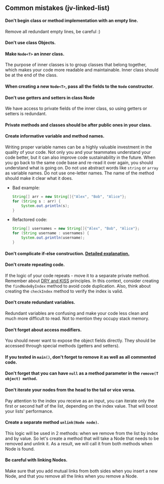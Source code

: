 ## Common mistakes (jv-linked-list)

#### Don't begin class or method implementation with an empty line. 
Remove all redundant empty lines, be careful :)
#### Don't use class Objects.
#### Make `Node<T>` an inner class.
The purpose of inner classes is to group classes that belong together, which makes your code more readable and maintainable. Inner class should be at the end of the class.
#### When creating a new `Node<T>`, pass all the fields to the `Node` constructor.
#### Don't use getters and setters in class Node
We have access to private fields of the inner class, so using getters or setters is redundant.
#### Private methods and classes should be after public ones in your class.
#### Create informative variable and method names.
Writing proper variable names can be a highly valuable investment in the quality of your code. 
Not only you and your teammates understand your code better, but it can also improve code sustainability in the future. 
When you go back to the same code base and re-read it over again, you should understand what is going on.
Do not use abstract words like `string` or `array` as variable names. Do not use one-letter names. The name of the method should make it clear what it does.

- Bad example:
    ```java
    String[] arr = new String[]{"Alex", "Bob", "Alice"};
    for (String s : arr) {
        System.out.println(s);
    }
    ```
- Refactored code:
    ```java
    String[] usernames = new String[]{"Alex", "Bob", "Alice"};
    for (String username : usernames) {
        System.out.println(username);
    }
    ```
#### Don't complicate if-else construction. [Detailed explanation.](https://mate-academy.github.io/jv-program-common-mistakes/java-core/complicated-if-else.html)
#### Don't create repeating code.
If the logic of your code repeats - move it to a separate private method. 
Remember about [DRY and KISS](https://dzone.com/articles/software-design-principles-dry-and-kiss) principles.
In this context, consider creating the `findNodeByIndex` method to avoid code duplication. Also, think about creating the `checkIndex` method to verify the index is valid.
#### Don't create redundant variables.
Redundant variables are confusing and make your code less clean and much more difficult to read. Not to mention they occupy stack memory.
#### Don't forget about access modifiers.
You should never want to expose the object fields directly. They should be accessed through special methods (getters and setters).
#### If you tested in `main()`, don't forget to remove it as well as all commented code.
#### Don't forget that you can have `null` as a method parameter in the `remove(T object) method`.
#### Don't iterate your nodes from the head to the tail or vice versa.
Pay attention to the index you receive as an input, you can iterate only the first or second half of the list, 
depending on the index value. That will boost your lists' performance.
#### Create a separate method `unlink(Node node)`.
This logic will be used in 2 methods: when we remove from the list by index and by value. So let's create a method that will take a Node 
that needs to be removed and unlink it. As a result, we will call it from both methods when Node is found.
#### Be careful with linking Nodes.
Make sure that you add mutual links from both sides when you insert a new Node, and that you remove all the links when you remove a Node.
